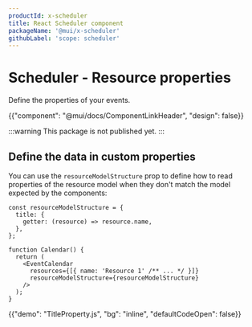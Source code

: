 ```yaml
---
productId: x-scheduler
title: React Scheduler component
packageName: '@mui/x-scheduler'
githubLabel: 'scope: scheduler'
---
```


# Scheduler - Resource properties

<p class="description">Define the properties of your events.</p>

{{"component": "@mui/docs/ComponentLinkHeader", "design": false}}

:::warning
This package is not published yet.
:::

## Define the data in custom properties

You can use the `resourceModelStructure` prop to define how to read properties of the resource model when they don't match the model expected by the components:

```tsx
const resourceModelStructure = {
  title: {
    getter: (resource) => resource.name,
  },
};

function Calendar() {
  return (
    <EventCalendar
      resources={[{ name: 'Resource 1' /** ... */ }]}
      resourceModelStructure={resourceModelStructure}
    />
  );
}
```

{{"demo": "TitleProperty.js", "bg": "inline", "defaultCodeOpen": false}}

